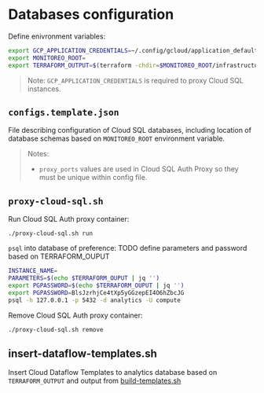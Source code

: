 # Databases configuration

Define enivronment variables:
```bash
export GCP_APPLICATION_CREDENTIALS=~/.config/gcloud/application_default_credentials.json
export MONITOREO_ROOT=
export TERRAFORM_OUTPUT=$(terraform -chdir=$MONITOREO_ROOT/infrastructure/terraform output -json)
```
> Note: `GCP_APPLICATION_CREDENTIALS` is required to proxy Cloud SQL instances.

## `configs.template.json`

File describing configuration of Cloud SQL databases, including location of database schemas based on `MONITOREO_ROOT` environment variable.

> Notes:
> - `proxy_ports` values are used in Cloud SQL Auth Proxy so they must be unique within config file.


## `proxy-cloud-sql.sh`

Run Cloud SQL Auth proxy container:
```
./proxy-cloud-sql.sh run
```

`psql` into database of preference:
TODO define parameters and password based on TERRAFORM_OUPUT
```bash
INSTANCE_NAME=
PARAMETERS=$(echo $TERRAFORM_OUPUT | jq '')
export PGPASSWORD=$(echo $TERRAFORM_OUPUT | jq '')
export PGPASSWORD=BlsJzrhjCe4tXp5yGGzepEI4O6hZbcJG
psql -h 127.0.0.1 -p 5432 -d analytics -U compute
```

Remove Cloud SQL Auth proxy container:
```
./proxy-cloud-sql.sh remove
```

## insert-dataflow-templates.sh

Insert Cloud Dataflow Templates to analytics database based on `TERRAFORM_OUTPUT` and output from [build-templates.sh](/infrastructure/dataflow-templates/buidl-templates.sh)
